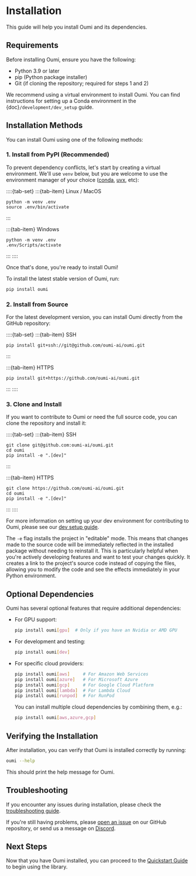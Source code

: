 # Installation

This guide will help you install Oumi and its dependencies.

## Requirements

Before installing Oumi, ensure you have the following:

- Python 3.9 or later
- pip (Python package installer)
- Git (if cloning the repository; required for steps 1 and 2)

We recommend using a virtual environment to install Oumi. You can find instructions for setting up a Conda environment in the {doc}`/development/dev_setup` guide.

## Installation Methods

You can install Oumi using one of the following methods:

### 1. Install from PyPI (Recommended)

To prevent dependency conflicts, let's start by creating a virtual environment. We'll use `venv` below, but you are welcome to use the environment manager of your choice ([conda](/development/dev_setup), [uvx](https://docs.astral.sh/uv/concepts/tools/), etc):

::::{tab-set}
:::{tab-item} Linux / MacOS

```{code-block} shell
python -m venv .env
source .env/bin/activate
```

:::

:::{tab-item} Windows

```{code-block} shell
python -m venv .env
.env/Scripts/activate
```

:::
::::

Once that's done, you're ready to install Oumi!

To install the latest stable version of Oumi, run:

```bash
pip install oumi
```

### 2. Install from Source

For the latest development version, you can install Oumi directly from the GitHub repository:

::::{tab-set}
:::{tab-item} SSH

```{code-block} shell
pip install git+ssh://git@github.com/oumi-ai/oumi.git
```

:::

:::{tab-item} HTTPS

```{code-block} shell
pip install git+https://github.com/oumi-ai/oumi.git
```

:::
::::

### 3. Clone and Install

If you want to contribute to Oumi or need the full source code, you can clone the repository and install it:

::::{tab-set}
:::{tab-item} SSH

```{code-block} shell
git clone git@github.com:oumi-ai/oumi.git
cd oumi
pip install -e ".[dev]"
```

:::

:::{tab-item} HTTPS

```{code-block} shell
git clone https://github.com/oumi-ai/oumi.git
cd oumi
pip install -e ".[dev]"
```

:::
::::

For more information on setting up your dev environment for contributing to Oumi, please
see our [dev setup guide](../development/dev_setup.md).

The `-e` flag installs the project in "editable" mode. This means that changes made to the source code will be immediately reflected in the installed package without needing to reinstall it. This is particularly helpful when you're actively developing features and want to test your changes quickly. It creates a link to the project's source code instead of copying the files, allowing you to modify the code and see the effects immediately in your Python environment.

## Optional Dependencies

Oumi has several optional features that require additional dependencies:

- For GPU support:

  ```bash
  pip install oumi[gpu]  # Only if you have an Nvidia or AMD GPU
  ```

- For development and testing:

  ```bash
  pip install oumi[dev]
  ```

- For specific cloud providers:

  ```bash
  pip install oumi[aws]     # For Amazon Web Services
  pip install oumi[azure]   # For Microsoft Azure
  pip install oumi[gcp]     # For Google Cloud Platform
  pip install oumi[lambda]  # For Lambda Cloud
  pip install oumi[runpod]  # For RunPod
  ```

  You can install multiple cloud dependencies by combining them, e.g.:

  ```bash
  pip install oumi[aws,azure,gcp]
  ```

## Verifying the Installation

After installation, you can verify that Oumi is installed correctly by running:

```bash
oumi --help
```

This should print the help message for Oumi.

## Troubleshooting

If you encounter any issues during installation, please check the [troubleshooting guide](/faq/troubleshooting.md).

If you're still having problems, please [open an issue](https://github.com/oumi-ai/oumi/issues) on our GitHub repository, or send us a message on [Discord](https://discord.gg/oumi).

## Next Steps

Now that you have Oumi installed, you can proceed to the [Quickstart Guide](quickstart.md) to begin using the library.
